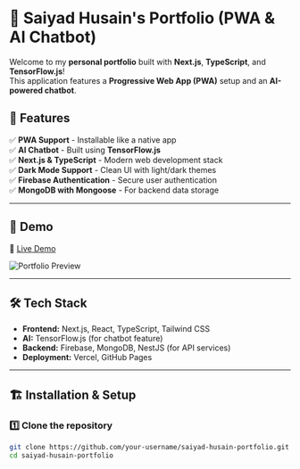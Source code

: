 # 🚀 Saiyad Husain's Portfolio (PWA & AI Chatbot)

Welcome to my **personal portfolio** built with **Next.js**, **TypeScript**, and **TensorFlow.js**!  
This application features a **Progressive Web App (PWA)** setup and an **AI-powered chatbot**.

## 🌟 Features

✅ **PWA Support** - Installable like a native app  
✅ **AI Chatbot** - Built using **TensorFlow.js**  
✅ **Next.js & TypeScript** - Modern web development stack  
✅ **Dark Mode Support** - Clean UI with light/dark themes  
✅ **Firebase Authentication** - Secure user authentication  
✅ **MongoDB with Mongoose** - For backend data storage

---

## 📸 Demo

🚀 [Live Demo](https://your-portfolio-url.com)

![Portfolio Preview](https://your-image-link.com/demo.png)

---

## 🛠️ Tech Stack

- **Frontend:** Next.js, React, TypeScript, Tailwind CSS
- **AI:** TensorFlow.js (for chatbot feature)
- **Backend:** Firebase, MongoDB, NestJS (for API services)
- **Deployment:** Vercel, GitHub Pages

---

## 🏗️ Installation & Setup

### 1️⃣ Clone the repository

```bash
git clone https://github.com/your-username/saiyad-husain-portfolio.git
cd saiyad-husain-portfolio
```
